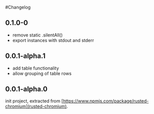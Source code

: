 #Changelog

## 0.1.0-0

* remove static .silentAll()
* export instances with stdout and stderr

## 0.0.1-alpha.1

* add table functionality
* allow grouping of table rows

## 0.0.1-alpha.0

init project, extracted from [https://www.npmjs.com/package/rusted-chromium](rusted-chromium).
